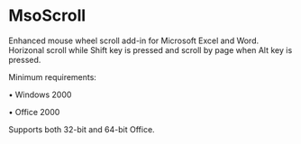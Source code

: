 # MsoScroll
Enhanced mouse wheel scroll add-in for Microsoft Excel and Word.
Horizonal scroll while Shift key is pressed and scroll by page when Alt key is pressed.

Minimum requirements:

  • Windows 2000

  • Office 2000

Supports both 32-bit and 64-bit Office.
